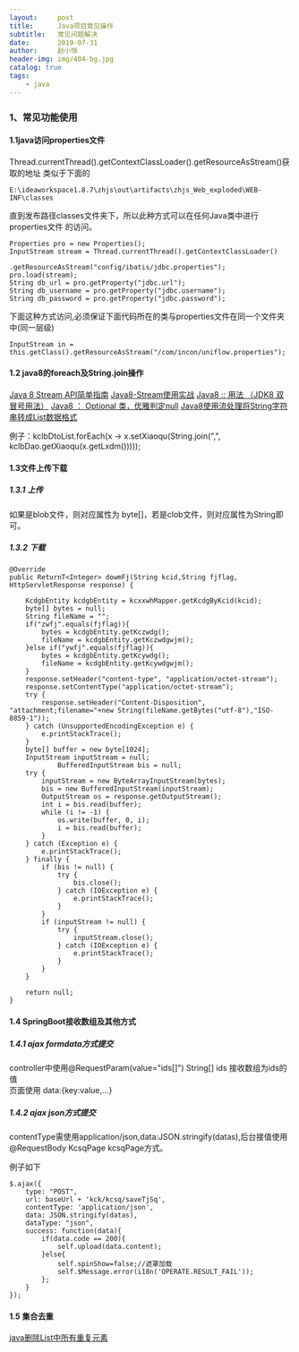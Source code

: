 ```yaml
---
layout:     post
title:      Java项目常见操作
subtitle:   常见问题解决
date:       2019-07-31
author:     赵小恒
header-img: img/404-bg.jpg
catalog: true
tags:
    - java
---
```


### 1、常见功能使用
#### 1.1java访问properties文件

Thread.currentThread().getContextClassLoader().getResourceAsStream()获取的地址
类似于下面的
```
E:\ideaworkspace1.8.7\zhjs\out\artifacts\zhjs_Web_exploded\WEB-INF\classes
```
直到发布路径classes文件夹下，所以此种方式可以在任何Java类中进行properties文件
的访问。              
					
```
Properties pro = new Properties();
InputStream stream = Thread.currentThread().getContextClassLoader()
                    .getResourceAsStream("config/ibatis/jdbc.properties");
pro.load(stream);
String db_url = pro.getProperty("jdbc.url");
String db_username = pro.getProperty("jdbc.username");
String db_password = pro.getProperty("jdbc.password");
```

下面这种方式访问,必须保证下面代码所在的类与properties文件在同一个文件夹中(同一层级)
```
InputStream in = this.getClass().getResourceAsStream("/com/incon/uniflow.properties");    
```

#### 1.2 java8的foreach及String.join操作

[Java 8 Stream API简单指南](https://www.jdon.com/idea/java/streams-guide-java-8.html)
[Java8-Stream使用实战](http://www.360doc.com/content/18/0518/22/21351244_755068036.shtml)
[Java8 :: 用法 （JDK8 双冒号用法）](https://www.cnblogs.com/tietazhan/p/7486937.html)
[Java8 ： Optional 类，优雅判定null](https://blog.csdn.net/fly910905/article/details/87533628)
[Java8使用流处理将String字符串转成List数据格式](https://blog.csdn.net/csdn_life18/article/details/100045523)


例子：kclbDtoList.forEach(x -> x.setXiaoqu(String.join(",", kclbDao.getXiaoqu(x.getLxdm()))));

#### 1.3文件上传下载

##### 1.3.1 上传

如果是blob文件，则对应属性为 byte[]，若是clob文件，则对应属性为String即可。

##### 1.3.2 下载

```
@Override
public ReturnT<Integer> dowmFj(String kcid,String fjflag, HttpServletResponse response) {

    KcdgbEntity kcdgbEntity = kcxxwhMapper.getKcdgByKcid(kcid);
    byte[] bytes = null;
    String fileName = "";
    if("zwfj".equals(fjflag)){
        bytes = kcdgbEntity.getKczwdg();
        fileName = kcdgbEntity.getKczwdgwjm();
    }else if("ywfj".equals(fjflag)){
        bytes = kcdgbEntity.getKcywdg();
        fileName = kcdgbEntity.getKcywdgwjm();
    }
    response.setHeader("content-type", "application/octet-stream");
    response.setContentType("application/octet-stream");
    try {
        response.setHeader("Content-Disposition", "attachment;filename="+new String(fileName.getBytes("utf-8"),"ISO-8859-1"));
    } catch (UnsupportedEncodingException e) {
        e.printStackTrace();
    }
    byte[] buffer = new byte[1024];
    InputStream inputStream = null;
            BufferedInputStream bis = null;
    try {
        inputStream = new ByteArrayInputStream(bytes);
        bis = new BufferedInputStream(inputStream);
        OutputStream os = response.getOutputStream();
        int i = bis.read(buffer);
        while (i != -1) {
            os.write(buffer, 0, i);
            i = bis.read(buffer);
        }
    } catch (Exception e) {
        e.printStackTrace();
    } finally {
        if (bis != null) {
            try {
                bis.close();
            } catch (IOException e) {
                e.printStackTrace();
            }
        }
        if (inputStream != null) {
            try {
                inputStream.close();
            } catch (IOException e) {
                e.printStackTrace();
            }
        }
    }
    
    return null;
}
```

#### 1.4 SpringBoot接收数组及其他方式

##### 1.4.1 ajax formdata方式提交
    
controller中使用@RequestParam(value="ids[]") String[] ids 接收数组为ids的值   
页面使用 data:{key:value,...}

##### 1.4.2 ajax json方式提交

contentType需使用application/json,data:JSON.stringify(datas),后台接值使用 @RequestBody KcsqPage kcsqPage方式。

例子如下  
```
$.ajax({
    type: "POST",
    url: baseUrl + 'kck/kcsq/saveTjSq',
    contentType: 'application/json',
    data: JSON.stringify(datas),
    dataType: "json",
    success: function(data){
        if(data.code == 200){
            self.upload(data.content);
        }else{
            self.spinShow=false;//遮罩加载
            self.$Message.error(i18n('OPERATE.RESULT_FAIL'));
        };
    }
});
```   

#### 1.5 集合去重

[java删除List中所有重复元素](https://blog.csdn.net/neweastsun/article/details/79776728)







